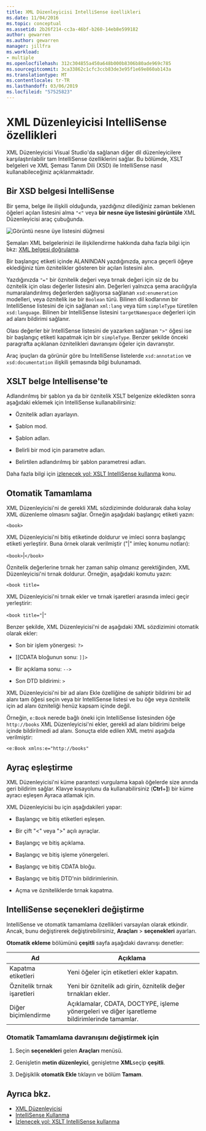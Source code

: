 ```yaml
---
title: XML Düzenleyicisi IntelliSense özellikleri
ms.date: 11/04/2016
ms.topic: conceptual
ms.assetid: 2b26f214-cc3a-46bf-b260-14eb8e599182
author: gewarren
ms.author: gewarren
manager: jillfra
ms.workload:
- multiple
ms.openlocfilehash: 312c304855a450a648b000b8306b80ade969c785
ms.sourcegitcommit: 3ca33862c1cfc3ccb83de3e95f1e69e860ab143a
ms.translationtype: MT
ms.contentlocale: tr-TR
ms.lasthandoff: 03/06/2019
ms.locfileid: "57525823"
---
```

# <a name="xml-editor-intellisense-features"></a>XML Düzenleyicisi IntelliSense özellikleri

XML Düzenleyicisi Visual Studio'da sağlanan diğer dil düzenleyicilere karşılaştırılabilir tam IntelliSense özelliklerini sağlar. Bu bölümde, XSLT belgeleri ve XML Şeması Tanım Dili (XSD) ile IntelliSense nasıl kullanabileceğiniz açıklanmaktadır.

## <a name="intellisense-in-an-xsd-document"></a>Bir XSD belgesi IntelliSense

Bir şema, belge ile ilişkili olduğunda, yazdığınız dilediğiniz zaman beklenen öğeleri açılan listesini alma `"<"` veya **bir nesne üye listesini görüntüle** XML Düzenleyicisi araç çubuğunda.

![Görüntü nesne üye listesini düğmesi](media/display-object-member-list-xml.png)

Şemaları XML belgelerinizi ile ilişkilendirme hakkında daha fazla bilgi için bkz: [XML belgesi doğrulama](../xml-tools/xml-document-validation.md).

Bir başlangıç etiketi içinde ALANINDAN yazdığınızda, ayrıca geçerli öğeye eklediğiniz tüm öznitelikler gösteren bir açılan listesini alın.

Yazdığınızda `"="` bir öznitelik değeri veya tırnak değeri için siz de bu öznitelik için olası değerler listesini alın. Değerleri yalnızca şema aracılığıyla numaralandırılmış değerlerden sağlıyorsa sağlanan `xsd:enumeration` modelleri, veya öznitelik ise bir `Boolean` türü. Bilinen dil kodlarının bir IntelliSense listesini de için sağlanan `xml:lang` veya tüm `simpleType` türetilen `xsd:language`. Bilinen bir IntelliSense listesini `targetNamespace` değerleri için ad alanı bildirimi sağlanır.

Olası değerler bir IntelliSense listesini de yazarken sağlanan `">"` öğesi ise bir başlangıç etiketi kapatmak için bir `simpleType`. Benzer şekilde önceki paragrafta açıklanan öznitelikleri davranışını öğeler için davranıştır.

Araç ipuçları da görünür göre bu IntelliSense listelerde `xsd:annotation` ve `xsd:documentation` ilişkili şemasında bilgi bulunamadı.

## <a name="intellisense-in-an-xslt-document"></a>XSLT belge Intellisense'te

Adlandırılmış bir şablon ya da bir öznitelik XSLT belgenize ekledikten sonra aşağıdaki eklemek için IntelliSense kullanabilirsiniz:

- Öznitelik adları ayarlayın.

- Şablon mod.

- Şablon adları.

- Belirli bir mod için parametre adları.

- Belirtilen adlandırılmış bir şablon parametresi adları.

Daha fazla bilgi için [izlenecek yol: XSLT IntelliSense kullanma](../xml-tools/walkthrough-using-xslt-intellisense.md) konu.

## <a name="auto-completion"></a>Otomatik Tamamlama

XML Düzenleyicisi'ni de gerekli XML sözdiziminde doldurarak daha kolay XML düzenleme olmasını sağlar. Örneğin aşağıdaki başlangıç etiketi yazın:

`<book>`

XML Düzenleyicisi'ni bitiş etiketinde doldurur ve imleci sonra başlangıç etiketi yerleştirir. Buna örnek olarak verilmiştir ("&#124;" imleç konumu notları):

`<book>`&#124;`</book>`

Öznitelik değerlerine tırnak her zaman sahip olmanız gerektiğinden, XML Düzenleyicisi'ni tırnak doldurur. Örneğin, aşağıdaki komutu yazın:

`<book title=`

XML Düzenleyicisi'ni tırnak ekler ve tırnak işaretleri arasında imleci geçir yerleştirir:

`<book title="`&#124;`"`

Benzer şekilde, XML Düzenleyicisi'ni de aşağıdaki XML sözdizimini otomatik olarak ekler:

- Son bir işlem yönergesi:  `?>`

- [[CDATA bloğunun sonu: `]]>`

- Bir açıklama sonu: `-->`

- Son DTD bildirimi: `>`

XML Düzenleyicisi'ni bir ad alanı Ekle özelliğine de sahiptir bildirimi bir ad alanı tam öğesi seçin veya bir IntelliSense listesi ve bu öğe veya öznitelik için ad alanı özniteliği henüz kapsam içinde değil.

Örneğin, `e:Book` nerede bağlı öneki için IntelliSense listesinden öğe `http://books` XML Düzenleyicisi'ni ekler, gerekli ad alanı bildirimi belge içinde bildirilmedi ad alanı. Sonuçta elde edilen XML metni aşağıda verilmiştir:

`<e:Book xmlns:e="http://books"`

## <a name="brace-matching"></a>Ayraç eşleştirme

XML Düzenleyicisi'ni küme parantezi vurgulama kapalı öğelerde size anında geri bildirim sağlar. Klavye kısayolunu da kullanabilirsiniz (**Ctrl**+**]**) bir küme ayracı eşleşen Ayraca atlamak için.

XML Düzenleyicisi bu için aşağıdakileri yapar:

- Başlangıç ve bitiş etiketleri eşleşen.

- Bir çift "\<" veya ">" açılı ayraçlar.

- Başlangıç ve bitiş açıklama.

- Başlangıç ve bitiş işleme yönergeleri.

- Başlangıç ve bitiş CDATA bloğu.

- Başlangıç ve bitiş DTD'nin bildirimlerinin.

- Açma ve özniteliklerde tırnak kapatma.

## <a name="modify-the-intellisense-options"></a>IntelliSense seçenekleri değiştirme

IntelliSense ve otomatik tamamlama özellikleri varsayılan olarak etkindir. Ancak, bunu değiştirerek değiştirebilirsiniz, **Araçları** > **seçenekleri** ayarları.

**Otomatik ekleme** bölümünü **çeşitli** sayfa aşağıdaki davranışı denetler:

|Ad|Açıklama|
|-|-----------------|
|Kapatma etiketleri|Yeni öğeler için etiketleri ekler kapatın.|
|Öznitelik tırnak işaretleri|Yeni bir öznitelik adı girin, öznitelik değer tırnakları ekler.|
|Diğer biçimlendirme|Açıklamalar, CDATA, DOCTYPE, işleme yönergeleri ve diğer işaretleme bildirimlerinde tamamlar.|

### <a name="to-change-the-auto-completion-behavior"></a>Otomatik Tamamlama davranışını değiştirmek için

1. Seçin **seçenekleri** gelen **Araçları** menüsü.

2. Genişletin **metin düzenleyici**, genişletme **XML**seçip **çeşitli**.

3. Değişiklik **otomatik Ekle** tıklayın ve bölüm **Tamam**.

## <a name="see-also"></a>Ayrıca bkz.

- [XML Düzenleyicisi](../xml-tools/xml-editor.md)
- [IntelliSense Kullanma](../ide/using-intellisense.md)
- [İzlenecek yol: XSLT IntelliSense kullanma](../xml-tools/walkthrough-using-xslt-intellisense.md)